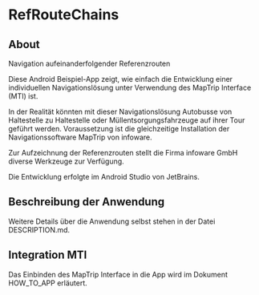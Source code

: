 # RefRouteChains
## About
Navigation aufeinanderfolgender Referenzrouten

Diese Android Beispiel-App zeigt, wie einfach die Entwicklung einer individuellen Navigationslösung unter Verwendung des MapTrip Interface (MTI) ist.

In der Realität könnten mit dieser Navigationslösung Autobusse von Haltestelle zu Haltestelle oder Müllentsorgungsfahrzeuge auf ihrer Tour geführt werden. Voraussetzung ist die gleichzeitige Installation der Navigationssoftware MapTrip von infoware.

Zur Aufzeichnung der Referenzrouten stellt die Firma infoware GmbH diverse Werkzeuge zur Verfügung.

Die Entwicklung erfolgte im Android Studio von JetBrains.

## Beschreibung der Anwendung
Weitere Details über die Anwendung selbst stehen in der Datei DESCRIPTION.md.

## Integration MTI
Das Einbinden des MapTrip Interface in die App wird im Dokument HOW_TO_APP erläutert.
